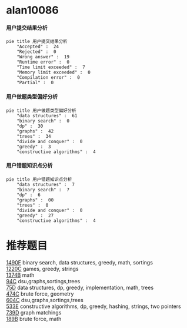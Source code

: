 # alan10086

<!-- tabs:start -->



#### **用户提交结果分析**

```mermaid
pie title 用户提交结果分析
    "Accepted" :  24
    "Rejected" :  0
    "Wrong answer" :  19
    "Runtime error" :  0
    "Time limit exceeded" :  7
    "Memory limit exceeded" :  0
    "Compilation error" :  0
    "Partial" :  0
```

#### **用户做题类型偏好分析**

```mermaid
pie title 用户做题类型偏好分析
    "data structures" :  61
    "binary search" :  0
    "dp" :  30
    "graphs" :  42
    "trees" :  34
    "divide and conquer" :  0
    "greedy" :  3
    "constructive algorithms" :  4
```
#### **用户错题知识点分析**

```mermaid
pie title 用户错题知识点分析
    "data structures" :  7
    "binary search" :  7
    "dp" :  6
    "graphs" :  00
    "trees" :  0
    "divide and conquer" :  0
    "greedy" :  27
    "constructive algorithms" :  4
```



<!-- tabs:end -->
# 推荐题目
[1490F](https://codeforces.com/contest/1490/problem/F)		binary search,
                        data structures,
                        greedy,
                        math,
                        sortings		  
[1220C](https://codeforces.com/contest/1220/problem/C)		games,
                        greedy,
                        strings		  
[1374B](https://codeforces.com/contest/1374/problem/B)		math		  
[94C](https://codeforces.com/contest/94/problem/C)		dsu,graphs,sortings,trees		  
[75D](https://codeforces.com/contest/75/problem/D)		data structures,
                        dp,
                        greedy,
                        implementation,
                        math,
                        trees		  
[474C](https://codeforces.com/contest/474/problem/C)		brute force,
                        geometry		  
[604C](https://codeforces.com/contest/604/problem/C)		dsu,graphs,sortings,trees		  
[533E](https://codeforces.com/contest/533/problem/E)		constructive algorithms,
                        dp,
                        greedy,
                        hashing,
                        strings,
                        two pointers		  
[739D](https://codeforces.com/contest/739/problem/D)		graph matchings		  
[189B](https://codeforces.com/contest/189/problem/B)		brute force,
                        math		  
